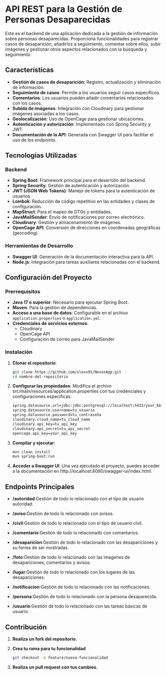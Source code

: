 # API REST para la Gestión de Personas Desaparecidas  

Este es el backend de una aplicación dedicada a la gestión de información sobre personas desaparecidas. Proporciona funcionalidades para registrar casos de desaparición, añadirlos a seguimiento, comentar sobre ellos, subir imágenes y gestionar otros aspectos relacionados con la búsqueda y seguimiento.  

## Características  

- **Gestión de casos de desaparición**: Registro, actualización y eliminación de información.  
- **Seguimiento de casos**: Permite a los usuarios seguir casos específicos.  
- **Comentarios**: Los usuarios pueden añadir comentarios relacionados con los casos.  
- **Subida de imágenes**: Integración con Cloudinary para gestionar imágenes asociadas a los casos.  
- **Geolocalización**: Uso de OpenCage para gestionar ubicaciones.  
- **Autenticación y autorización**: Implementado con Spring Security y JWT.  
- **Documentación de la API**: Generada con Swagger UI para facilitar el uso de los endpoints.  

## Tecnologías Utilizadas  

### Backend  

- **Spring Boot**: Framework principal para el desarrollo del backend.  
- **Spring Security**: Gestión de autenticación y autorización.  
- **JWT (JSON Web Tokens)**: Manejo de tokens para la autenticación de usuarios.  
- **Lombok**: Reducción de código repetitivo en las entidades y clases de configuración.  
- **MapStruct**: Para el mapeo de DTOs y entidades.  
- **JavaMailSender**: Envío de notificaciones por correo electrónico.  
- **Cloudinary**: Gestión y almacenamiento de imágenes.  
- **OpenCage API**: Conversión de direcciones en coordenadas geográficas (geocoding).   

### Herramientas de Desarrollo  

- **Swagger UI**: Generación de la documentación interactiva para la API.  
- **Node.js**: Integración para tareas auxiliares relacionadas con el backend.  

## Configuración del Proyecto  

### Prerrequisitos  

- **Java 17 o superior**: Necesario para ejecutar Spring Boot.  
- **Maven**: Para la gestión de dependencias.  
- **Acceso a una base de datos**: Configurable en el archivo `application.properties` o `application.yml`.  
- **Credenciales de servicios externos**:  
  - Cloudinary  
  - OpenCage API  
  - Configuración de correo para JavaMailSender  

### Instalación  

1. **Clonar el repositorio**:
   
   ```bash  
   git clone https://github.com/vlexx91/NexosApp.git  
   cd nombre-del-repositorio

3. **Configurar las propiedades**:
   Modifica el archivo src/main/resources/application.properties con tus credenciales y configuraciones específicas:
   
    ```bash  
    spring.datasource.url=jdbc:jdbc:postgresql://localhost:5432/your_bbdd
    spring.datasource.username=tu_usuario
    spring.datasource.password=tu_contraseña
    cloudinary.cloud_name=tu_cloud_name
    cloudinary.api_key=tu_api_key
    cloudinary.api_secret=tu_api_secret
    opencage.api_key=your_api_key

4. **Compilar y ejecutar**:
   
   ```bash
   mvn clean install
   mvn spring-boot:run

5. **Acceder a Swagger UI**:
   Una vez ejecutado el proyecto, puedes acceder a la documentación en http://localhost:8080/swagger-ui/index.html.

## Endpoints Principales

  - **/autoridad**:Gestión de todo lo relacionado con el tipo de usuario autoridad.
  
  - **/aviso**:Gestión de todo lo relacionado con avisos.

  - **/civil**:Gestión de todo lo relacionado con el tipo de usuario civil.

  - **/comentario**:Gestión de todo lo relacionado con comentarios.

  - **/desaparicion**:Gestión de todo lo relacionado con las desapariciones y su forma de ser mostradas.

  - **/foto**:Gestión de todo lo relacionado con las imagenes de desapariciones, comentarios y avisos.

  - **/lugar**:Gestión de todo lo relacionado con los lugares de las desapariciones.

  - **/notificacion**:Gestión de todo lo relacionado con las notificaciones.

  - **/persona**:Gestión de todo lo relacionado con la persona desaparecida.

  - **/usuario**:Gestión de todo lo relacionado con las tareas básicas de usuario.

## Contribución

1. **Realiza un fork del repositorio.**

2. **Crea tu rama para tu funcionalidad**
   
   ```bash
   git checkout -b feature/nueva-funcionalidad
   
4. **Realiza un pull request con tus cambios.**



  


  


